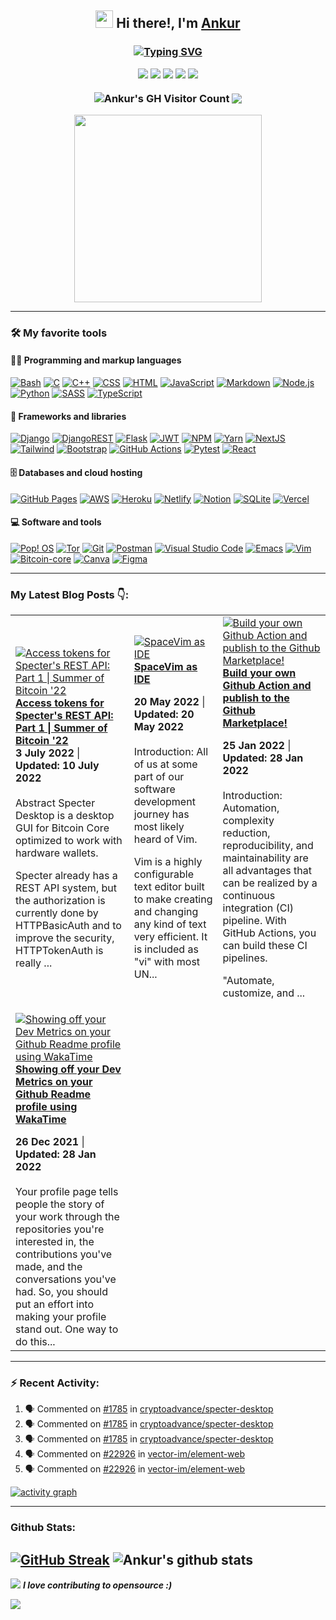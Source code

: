 <div align="center">                                          
<h2>  <img src="https://media.giphy.com/media/hvRJCLFzcasrR4ia7z/giphy.gif" width="28">
 Hi there!, I'm <a href="http://ankurrev.tech/" target="_blank"e>Ankur</a>
<h3>

[![Typing SVG](https://readme-typing-svg.herokuapp.com?duration=7000&color=2563EB&center=true&width=600&lines=OSS+Contributor+%7C+Bitcoiner+%7C+Technical+Writer)](https://git.io/typing-svg)

<p>
 <a href="https://ankurrev.tech"><img src="https://img.icons8.com/pastel-glyph/36/2266EE/internet.png"/></a>
 <a href="https://matrix.to/#/@ankur12:matrix.org"><img src="https://img.icons8.com/ios-filled/36/2266EE/matrix-logo.png"/></a>
 <a href="mailto: ankur.patil.cd.mat20@itbhu.ac.in"><img src="https://img.icons8.com/material-rounded/36/2266EE/mail.png"/></a>
 <a href="https://www.linkedin.com/in/ankurrap/"><img src="https://img.icons8.com/ios-filled/36/2266EE/linkedin.png"/></a>
 <a href="https://my-blog.ankurrev.tech//"><img src="https://img.icons8.com/color/36/2266EE/hashnode.png"/></a>
</p>

<img align="center" src="https://komarev.com/ghpvc/?username=ankur12-1610" alt="Ankur's GH Visitor Count" />
<a href="https://ankurrev.tech" ><img align="center" src="https://img.shields.io/website?label=ankurrev.tech&url=https%3A%2F%2Fcodestackr.com"></a>
</h3>
<img width="300" src="https://media.giphy.com/media/JtwISFbwSjfIk/giphy.gif">
</div>

---

### 🛠️ My favorite tools

#### 👨‍💻 Programming and markup languages

<p>
    <a href="https://github.com/search?q=user%3Aankur12-1610+language%3Abash"><img alt="Bash" src="https://img.shields.io/badge/Bash-121011.svg?logo=gnu-bash&logoColor=white"></a>
    <a href="https://github.com/search?q=user%3Aankur12-1610+language%3Ac"><img alt="C" src="https://custom-icon-badges.herokuapp.com/badge/C-03599C.svg?logo=c-in-hexagon&logoColor=white"></a>
    <a href="https://github.com/search?q=user%3Aankur12-1610+language%3Acpp"><img alt="C++" src="https://custom-icon-badges.herokuapp.com/badge/C++-9C033A.svg?logo=cpp2&logoColor=white"></a>
    <a href="https://github.com/search?q=user%3Aankur12-1610+language%3Acss"><img alt="CSS" src="https://img.shields.io/badge/CSS-1572B6.svg?logo=css3&logoColor=white"></a>
    <a href="https://github.com/search?q=user%3Aankur12-1610+language%3Ahtml"><img alt="HTML" src="https://img.shields.io/badge/HTML-E34F26.svg?logo=html5&logoColor=white"></a>
    <a href="https://github.com/search?q=user%3Aankur12-1610+language%3Ajavascript"><img alt="JavaScript" src="https://img.shields.io/badge/JavaScript-F7DF1E.svg?logo=javascript&logoColor=black"></a>
    <a href="https://github.com/search?q=user%3Aankur12-1610+language%3Amarkdown"><img alt="Markdown" src="https://img.shields.io/badge/Markdown-000000.svg?logo=markdown&logoColor=white"></a>
    <a href="https://github.com/search?q=user%3Aankur12-1610+language%3Ajavascript"><img alt="Node.js" src="https://img.shields.io/badge/Node.js-43853D.svg?logo=node.js&logoColor=white"></a>
    <a href="https://github.com/search?q=user%3Aankur12-1610+language%3Apython"><img alt="Python" src="https://img.shields.io/badge/Python-14354C.svg?logo=python&logoColor=white"></a>
    <a href="https://github.com/search?q=user%3Aankur12-1610+language%3Asass"><img alt="SASS" src="https://img.shields.io/badge/Sass-hotpink.svg?logo=SASS&logoColor=white"></a>
    <a href="https://github.com/search?q=user%3Aankur12-1610+language%3AtypeScript"><img alt="TypeScript" src="https://img.shields.io/badge/TypeScript-007ACC.svg?logo=typescript&logoColor=white"></a>
</p>
 
#### 🧰 Frameworks and libraries

<p>
    <a href="#"><img alt="Django" src="https://img.shields.io/badge/django-%23092E20.svg?logo=django&logoColor=white"></a>
    <a href="#"><img alt="DjangoREST" src="https://img.shields.io/badge/DJANGO-REST-ff1709?logo=django&logoColor=white&color=ff1709&labelColor=gray"></a>
    <a href="#"><img alt="Flask" src="https://img.shields.io/badge/flask-%23000.svg?logo=flask&logoColor=white"></a>
    <a href="#"><img alt="JWT" src="https://img.shields.io/badge/JWT-black?logo=JSON%20web%20tokens"></a>
    <a href="#"><img alt="NPM" src="https://img.shields.io/badge/NPM-%23000000.svg?logo=npm&logoColor=white"></a>
     <a href="#"><img alt="Yarn" src="https://img.shields.io/badge/yarn-%232C8EBB.svg?logo=yarn&logoColor=white"></a>
    <a href="#"><img alt="NextJS" src="https://img.shields.io/badge/Next-black?logo=next.js&logoColor=white"></a>
    <a href="#"><img alt="Tailwind" src="https://img.shields.io/badge/tailwindcss-%2338B2AC.svg?logo=tailwind-css&logoColor=white"></a>
    <a href="#"><img alt="Bootstrap" src="https://img.shields.io/badge/Bootstrap-7952B3.svg?logo=bootstrap&logoColor=white"></a>
    <a href="#"><img alt="GitHub Actions" src="https://img.shields.io/badge/GitHub%20Actions-2671E5.svg?logo=github%20actions&logoColor=white"></a>
    <a href="#"><img alt="Pytest" src="https://img.shields.io/badge/Pytest-0A9EDC.svg?logo=pytest&logoColor=white"></a>
    <a href="#"><img alt="React" src="https://img.shields.io/badge/React-20232a.svg?logo=react&logoColor=%2361DAFB"></a>
</p>

#### 🗄️ Databases and cloud hosting

<p>
    <a href="#"><img alt="GitHub Pages" src="https://img.shields.io/badge/GitHub%20Pages-327FC7.svg?logo=github&logoColor=white"></a>
    <a href="#"><img alt="AWS" src="https://img.shields.io/badge/AWS-%23FF9900.svg?slogo=amazon-aws&logoColor=white"></a>
    <a href="#"><img alt="Heroku" src="https://img.shields.io/badge/Heroku-430098.svg?logo=heroku&logoColor=white"></a>
     <a href="#"><img alt="Netlify" src="https://img.shields.io/badge/netlify-%23000000.svg?logo=netlify&logoColor=#00C7B7"></a>
    <a href="#"><img alt="Notion" src="https://img.shields.io/badge/Notion-010101.svg?logo=notion&logoColor=white"></a>
    <a href="#"><img alt="SQLite" src ="https://img.shields.io/badge/SQLite-07405e.svg?logo=sqlite&logoColor=white"></a>
    <a href="#"><img alt="Vercel" src="https://img.shields.io/badge/Vercel-000000.svg?logo=vercel&logoColor=white"></a>
</p>

#### 💻 Software and tools

<p>
    <a href="#"><img alt="Pop! OS" src="https://img.shields.io/badge/Pop!_OS-48B9C7?logo=Pop!_OS&logoColor=white"></a>
     <a href="#"><img alt="Tor" src="https://img.shields.io/badge/Tor-7D4698?logo=Tor-Browser&logoColor=white"></a>  
    <a href="#"><img alt="Git" src="https://img.shields.io/badge/Git-F05033.svg?logo=git&logoColor=white"></a>
    <a href="#"><img alt="Postman" src="https://img.shields.io/badge/Postman-FF6C37?logo=postman&logoColor=white"></a>
    <a href="#"><img alt="Visual Studio Code" src="https://img.shields.io/badge/Visual%20Studio%20Code-0078d7.svg?logo=visual-studio-code&logoColor=white"></a>
    <a href="#"><img alt="Emacs" src="https://img.shields.io/badge/Emacs-%237F5AB6.svg?logo=gnu-emacs&logoColor=white"></a>
    <a href="#"><img alt="Vim" src="https://img.shields.io/badge/VIM-%2311AB00.svg?logo=vim&logoColor=white">
    <a href="#"><img alt="Bitcoin-core" src="https://img.shields.io/badge/Bitcoin-000?logo=bitcoin&logoColor=white"></a>
    <a href="#"><img alt="Canva" src="https://img.shields.io/badge/Canva-%2300C4CC.svg?logo=Canva&logoColor=white"></a>
    <a href="#"><img alt="Figma" src="https://img.shields.io/badge/figma-%23F24E1E.svg?logo=figma&logoColor=white"></a>
 
</p>

---
 
### My Latest Blog Posts 👇:
<!-- HASHNODE_BLOG:START -->
<table><tr><td><a href="https://my-blog.ankurrev.tech//specter-sob-1" title="Access tokens for Specter's REST API: Part 1 | Summer of Bitcoin '22"><img src="https://cdn.hashnode.com/res/hashnode/image/upload/v1656862908396/J9knlsb49.png" alt="Access tokens for Specter's REST API: Part 1 | Summer of Bitcoin '22"   /></a>
<a href="https://my-blog.ankurrev.tech//specter-sob-1" title="Access tokens for Specter's REST API: Part 1 | Summer of Bitcoin '22"><strong>Access tokens for Specter's REST API: Part 1 | Summer of Bitcoin '22</strong></a>
<div><strong>3 July 2022</strong> | <strong>Updated: 10 July 2022</strong></div>
<br/> Abstract
Specter Desktop is a desktop GUI for Bitcoin Core optimized to work with hardware wallets.

Specter already has a REST API system, but the authorization is currently done by HTTPBasicAuth and to improve the security, HTTPTokenAuth is really ...</td><td><a href="https://my-blog.ankurrev.tech//spacevim" title="SpaceVim as IDE"><img src="https://cdn.hashnode.com/res/hashnode/image/upload/v1653043840192/haDMJWYrR.png" alt="SpaceVim as IDE"   /></a>
<a href="https://my-blog.ankurrev.tech//spacevim" title="SpaceVim as IDE"><strong>SpaceVim as IDE</strong></a>
<div><strong>20 May 2022</strong> | <strong>Updated: 20 May 2022</strong></div>
<br/> Introduction:
All of us at some part of our software development journey has most likely heard of Vim. 

Vim is a highly configurable text editor built to make creating and changing any kind of text very efficient. It is included as "vi" with most UN...</td><td><a href="https://my-blog.ankurrev.tech//build-your-own-github-action-and-publish-to-the-github-marketplace" title="Build your own Github Action and publish to the Github Marketplace!"><img src="https://cdn.hashnode.com/res/hashnode/image/upload/v1643109105478/H-HnvafL8.png" alt="Build your own Github Action and publish to the Github Marketplace!"   /></a>
<a href="https://my-blog.ankurrev.tech//build-your-own-github-action-and-publish-to-the-github-marketplace" title="Build your own Github Action and publish to the Github Marketplace!"><strong>Build your own Github Action and publish to the Github Marketplace!</strong></a>
<div><strong>25 Jan 2022</strong> | <strong>Updated: 28 Jan 2022</strong></div>
<br/> Introduction:
Automation, complexity reduction, reproducibility, and maintainability are all advantages that can be realized by a continuous integration (CI) pipeline. With GitHub Actions, you can build these CI pipelines.

"Automate, customize, and ...</td></tr><tr><td><a href="https://my-blog.ankurrev.tech//showing-off-your-dev-metrics-on-your-github-readme-profile-using-wakatime" title="Showing off your Dev Metrics on your Github Readme profile using WakaTime"><img src="https://cdn.hashnode.com/res/hashnode/image/upload/v1640528550235/D91dLLqSr.png" alt="Showing off your Dev Metrics on your Github Readme profile using WakaTime"   /></a>
<a href="https://my-blog.ankurrev.tech//showing-off-your-dev-metrics-on-your-github-readme-profile-using-wakatime" title="Showing off your Dev Metrics on your Github Readme profile using WakaTime"><strong>Showing off your Dev Metrics on your Github Readme profile using WakaTime</strong></a>
<div><strong>26 Dec 2021</strong> | <strong>Updated: 28 Jan 2022</strong></div>
<br/> Your profile page tells people the story of your work through the repositories you're interested in, the contributions you've made, and the conversations you've had. So, you should put an effort into making your profile stand out. 
One way to do this...</td></tr></table>
<!-- HASHNODE_BLOG:END -->

---
 
### :zap: Recent Activity:
 
<!--START_SECTION:activity-->
1. 🗣 Commented on [#1785](https://github.com/cryptoadvance/specter-desktop/issues/1785) in [cryptoadvance/specter-desktop](https://github.com/cryptoadvance/specter-desktop)
2. 🗣 Commented on [#1785](https://github.com/cryptoadvance/specter-desktop/issues/1785) in [cryptoadvance/specter-desktop](https://github.com/cryptoadvance/specter-desktop)
3. 🗣 Commented on [#1785](https://github.com/cryptoadvance/specter-desktop/issues/1785) in [cryptoadvance/specter-desktop](https://github.com/cryptoadvance/specter-desktop)
4. 🗣 Commented on [#22926](https://github.com/vector-im/element-web/issues/22926) in [vector-im/element-web](https://github.com/vector-im/element-web)
5. 🗣 Commented on [#22926](https://github.com/vector-im/element-web/issues/22926) in [vector-im/element-web](https://github.com/vector-im/element-web)
<!--END_SECTION:activity-->

[![activity graph](https://activity-graph.herokuapp.com/graph?username=ankur12-1610&custom_title=Ankur's%20activity%20graph&theme=github-light&hide_border=true)](https://github.com/ashutosh00710/github-readme-activity-graph)
 
---

### Github Stats:
[![GitHub Streak](https://github-readme-streak-stats.herokuapp.com/?user=ankur12-1610&theme=dracula)](https://git.io/streak-stats)
![Ankur's github stats](https://github-readme-stats.vercel.app/api?username=ankur12-1610&show_icons&theme=dracula)
---
  
<p>
   
<img src="https://media.giphy.com/media/dxn6fRlTIShoeBr69N/giphy.gif">
<em><b> I love contributing to opensource :)</em>
</p>

<img src="https://github.com/punitkmryh/punitkmryh/blob/master/wave.svg" />
